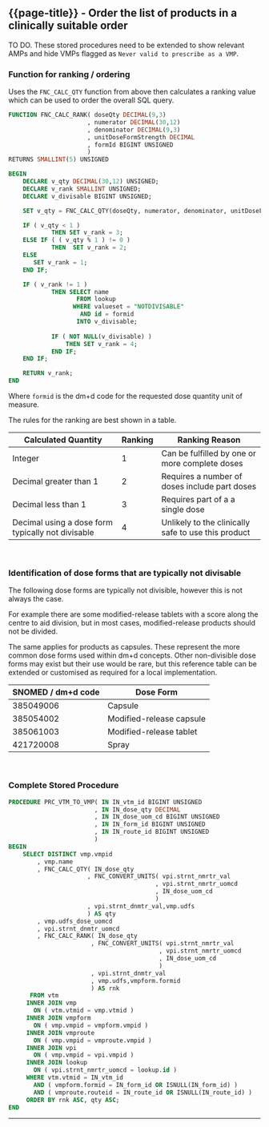 ## {{page-title}} - Order the list of products in a clinically suitable order

<div class="nhsd-a-box nhsd-a-box--bg-light-yellow nhsd-!t-margin-bottom-6 nhsd-t-body">
TO DO. These stored procedures need to be extended to show relevant AMPs and hide VMPs flagged as <code>Never valid to prescribe as a VMP</code>.
</div>

### Function for ranking / ordering

Uses the `FNC_CALC_QTY` function from above then calculates a ranking value which can be used to order the overall SQL query.

```sql
FUNCTION FNC_CALC_RANK( doseQty DECIMAL(9,3)
                      , numerator DECIMAL(30,12)
                      , denominator DECIMAL(9,3)
                      , unitDoseFormStrength DECIMAL
                      , formId BIGINT UNSIGNED
                      )
RETURNS SMALLINT(5) UNSIGNED

BEGIN
	DECLARE v_qty DECIMAL(30,12) UNSIGNED;
	DECLARE v_rank SMALLINT UNSIGNED;
	DECLARE v_divisable BIGINT UNSIGNED;

	SET v_qty = FNC_CALC_QTY(doseQty, numerator, denominator, unitDoseFormStrength);

	IF ( v_qty < 1 ) 
            THEN SET v_rank = 3;
	ELSE IF ( ( v_qty % 1 ) != 0 )
            THEN  SET v_rank = 2;
	ELSE 
	   SET v_rank = 1;
	END IF;

	IF ( v_rank != 1 )
            THEN SELECT name
                   FROM lookup
                  WHERE valueset = "NOTDIVISABLE"
                    AND id = formid 
                   INTO v_divisable;
	
            IF ( NOT NULL(v_divisable) ) 
                THEN SET v_rank = 4; 
            END IF;
	END IF;

	RETURN v_rank;
END
```

Where `formid` is the dm+d code for the requested dose quantity unit of measure.

The rules for the ranking are best shown in a table.

| Calculated Quantity                               | Ranking | Ranking Reason                                      |
| ------------------------------------------------- | ------- | --------------------------------------------------- |
| Integer                                           | 1       | Can be fulfilled by one or more complete doses      |
| Decimal greater than 1                            | 2       | Requires a number of doses include part doses       |
| Decimal less than 1                               | 3       | Requires part of a a single dose                    |
| Decimal using a dose form typically not divisable | 4       | Unlikely to the clinically safe to use this product |

<br/>

### Identification of dose forms that are typically not divisable

The following dose forms are typically not divisible, however this is not always the case.

For example there are some modified-release tablets with a score along the centre to aid division, but in most cases, modified-release products should not be divided. 

The same applies for products as capsules. These represent the more common dose forms used within dm+d concepts. Other non-divisible dose forms may exist but their use would be rare, but this reference table can be extended or customised as required for a local implementation.


| SNOMED / dm+d code | Dose Form                |
| ------------------ | ------------------------ |
| 385049006          | Capsule                  |
| 385054002          | Modified-release capsule |
| 385061003          | Modified-release tablet  |
| 421720008          | Spray                    |

<br/>

### Complete Stored Procedure

```sql
PROCEDURE PRC_VTM_TO_VMP( IN IN_vtm_id BIGINT UNSIGNED
                        , IN IN_dose_qty DECIMAL
                        , IN IN_dose_uom_cd BIGINT UNSIGNED
                        , IN IN_form_id BIGINT UNSIGNED
                        , IN IN_route_id BIGINT UNSIGNED
                        )
BEGIN
	SELECT DISTINCT vmp.vmpid
        , vmp.name
        , FNC_CALC_QTY( IN_dose_qty
                      , FNC_CONVERT_UNITS( vpi.strnt_nmrtr_val
                                         , vpi.strnt_nmrtr_uomcd
                                         , IN_dose_uom_cd
                                         )
                      , vpi.strnt_dnmtr_val,vmp.udfs
                      ) AS qty
        , vmp.udfs_dose_uomcd
        , vpi.strnt_dnmtr_uomcd
        , FNC_CALC_RANK( IN_dose_qty
                       , FNC_CONVERT_UNITS( vpi.strnt_nmrtr_val
                                          , vpi.strnt_nmrtr_uomcd
                                          , IN_dose_uom_cd
                                          )
                       , vpi.strnt_dnmtr_val
                       , vmp.udfs,vmpform.formid
                       ) AS rnk
	  FROM vtm 
	 INNER JOIN vmp 
       ON ( vtm.vtmid = vmp.vtmid )
	 INNER JOIN vmpform
       ON ( vmp.vmpid = vmpform.vmpid )
	 INNER JOIN vmproute
       ON ( vmp.vmpid = vmproute.vmpid )
	 INNER JOIN vpi
       ON ( vmp.vmpid = vpi.vmpid )
	 INNER JOIN lookup
       ON ( vpi.strnt_nmrtr_uomcd = lookup.id )
	 WHERE vtm.vtmid = IN_vtm_id
	   AND ( vmpform.formid = IN_form_id OR ISNULL(IN_form_id) )
	   AND ( vmproute.routeid = IN_route_id OR ISNULL(IN_route_id) )
	 ORDER BY rnk ASC, qty ASC;
END
```

---